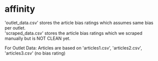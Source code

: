 # affinity

'outlet_data.csv' stores the article bias ratings which assumes same bias per outlet.  
'scraped_data.csv' stores the article bias ratings which we scraped manually but is NOT CLEAN yet.  

For Outlet Data:
Articles are based on  'articles1.csv', 'articles2.csv', 'articles3.csv' (no bias rating)

